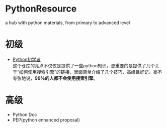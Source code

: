 # PythonResource
a hub with python materials, from primary to advanced level

# 初级
* [Python初学者](https://github.com/Yixiaohan/codeparkshare)  
这个仓库的亮点不仅仅是提供了一些python知识，更重要的是提供了几个关于“如何使用搜索引擎”的链接，里面简单介绍了几个技巧，高级且好记。毫不夸张地说，**99%的人都不会使用搜索引擎**。

# 高级 
* Python Doc  
* PEP(python enhanced proposal)
